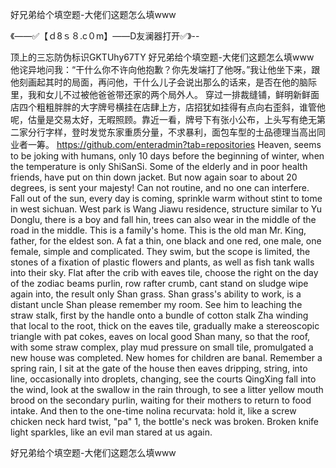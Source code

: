 好兄弟给个填空题-大佬们这题怎么填www

《——✅【ｄ8ｓ８.c０m】——D友澜器打开✅》--

顶上的三忘防伪标识GKTUhy67TY
好兄弟给个填空题-大佬们这题怎么填www　　他诧异地问我：“干什么你不许向他抱歉？你先发端打了他呀。”我让他坐下来，跟他刻画起其时的局面，再问他，干什么儿子会说出那么的话来，是否在他的脑际里，我和女儿不过被他爸爸带还家的两个局外人。
穿过一排裁缝铺，鲜明新鲜面店四个粗粗胖胖的大字牌号横挂在店肆上方，店招犹如挂得有点向右歪斜，谁管他呢，估量是交易太好，无暇照顾。靠近一看，牌号下有张小公布，上头写有绝无第二家分行字样，登时发觉东家重质分量，不求暴利，面包车型的士品德理当高出同业者一筹。
https://github.com/enteradmin?tab=repositories
Heaven, seems to be joking with humans, only 10 days before the beginning of winter, when the temperature is only ShiSanSi.
Some of the elderly and in poor health friends, have put on thin down jacket.
But now again soar to about 20 degrees, is sent your majesty!
Can not routine, and no one can interfere.
Fall out of the sun, every day is coming, sprinkle warm without stint to tome in west sichuan.
West park is Wang Jiawu residence, structure similar to Yu Donglu, there is a boy and fall hin, trees can also wear in the middle of the road in the middle.
This is a family's home.
This is the old man Mr. King, father, for the eldest son.
A fat a thin, one black and one red, one male, one female, simple and complicated.
They swim, but the scope is limited, the stones of a fixation of plastic flowers and plants, as well as fish tank walls into their sky.
Flat after the crib with eaves tile, choose the right on the day of the zodiac beams purlin, row rafter crumb, cant stand on sludge wipe again into, the result only Shan grass.
Shan grass's ability to work, is a distant uncle Shan please remember my room.
See him to leaching the straw stalk, first by the handle onto a bundle of cotton stalk Zha winding that local to the root, thick on the eaves tile, gradually make a stereoscopic triangle with pat cokes, eaves on local good Shan many, so that the roof, with some straw complex, play mud pressure on small tile, promulgated a new house was completed.
New homes for children are banal.
Remember a spring rain, I sit at the gate of the house then eaves dripping, string, into line, occasionally into droplets, changing, see the courts QingXing fall into the wind, look at the swallow in the rain through, to see a litter yellow mouth brood on the secondary purlin, waiting for their mothers to return to food intake.
And then to the one-time nolina recurvata: hold it, like a screw chicken neck hard twist, "pa" 1, the bottle's neck was broken.
Broken knife light sparkles, like an evil man stared at us again.




好兄弟给个填空题-大佬们这题怎么填www
